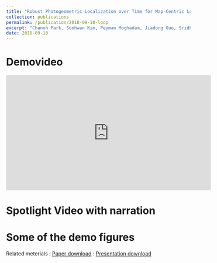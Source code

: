 ```yaml
---
title: "Robust Photogeometric Localization over Time for Map-Centric Loop Closure"
collection: publications
permalink: /publication/2018-09-10-loop
excerpt: "Chanoh Park, Soohwan Kim, Peyman Moghadam, Jiadong Guo, Sridha Sridharan, Clinton Fookes, IEEE Robotics and Automation Letters, To appear, 2019.<br> <img src='/images/loop_figure.jpg' style='width: 70%; height: 70%'>"
date: 2018-09-10
---
```



# Demovideo
<iframe width="560" height="315" src="https://www.youtube.com/watch?v=QgMg5tg93GQ" frameborder="0" allow="autoplay; encrypted-media"> </iframe>


# Spotlight Video with narration

# Some of the demo figures


Related meterials
:   [Paper download](https://arxiv.org/abs/1901.07660)
:   [Presentation download]()
